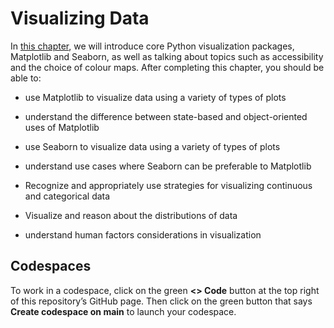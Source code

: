 # Visualizing Data
In [this chapter](https://neuraldatascience.io/4-viz/introduction.html), we will introduce core Python visualization packages, Matplotlib and Seaborn, as well as talking about topics such as accessibility and the choice of colour maps.
After completing this chapter, you should be able to:

- use Matplotlib to visualize data using a variety of types of plots

- understand the difference between state-based and object-oriented uses of Matplotlib

- use Seaborn to visualize data using a variety of types of plots

- understand use cases where Seaborn can be preferable to Matplotlib

- Recognize and appropriately use strategies for visualizing continuous and categorical data

- Visualize and reason about the distributions of data

- understand human factors considerations in visualization

## Codespaces
To work in a codespace, click on the green **<> Code** button at the top right of this repository’s GitHub page. Then click on the green button that says **Create codespace on main** to launch your codespace.